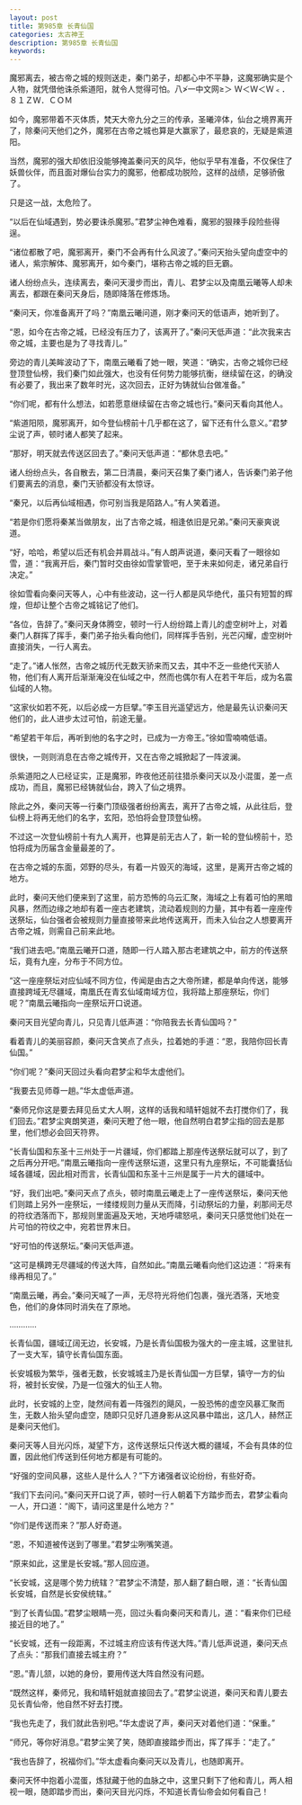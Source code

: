 ```yaml
---
layout: post
title: 第985章 长青仙国
categories: 太古神王
description: 第985章 长青仙国
keywords:
---
```


魔邪离去，被古帝之城的规则送走，秦门弟子，却都心中不平静，这魔邪确实是个人物，就凭借他诛杀紫道阳，就令人觉得可怕。八≯一中文网≥＞ Ｗ＜Ｗ＜Ｗ﹤．８１ＺＷ．ＣＯＭ

如今，魔邪带着不灭体质，梵天大帝九分之三的传承，圣曦淬体，仙台之境界离开了，除秦问天他们之外，魔邪在古帝之城也算是大赢家了，最悲哀的，无疑是紫道阳。

当然，魔邪的强大却依旧没能够掩盖秦问天的风华，他似乎早有准备，不仅保住了妖兽伙伴，而且面对爆仙台实力的魔邪，他都成功脱险，这样的战绩，足够骄傲了。

只是这一战，太危险了。

“以后在仙域遇到，势必要诛杀魔邪。”君梦尘神色难看，魔邪的狠辣手段险些得逞。

“诸位都散了吧，魔邪离开，秦门不会再有什么风波了。”秦问天抬头望向虚空中的诸人，紫宗解体、魔邪离开，如今秦门，堪称古帝之城的巨无霸。

诸人纷纷点头，连续离去，秦问天漫步而出，青儿、君梦尘以及南凰云曦等人却未离去，都跟在秦问天身后，随即降落在修炼场。

“秦问天，你准备离开了吗？”南凰云曦问道，刚才秦问天的低语声，她听到了。

“恩，如今在古帝之城，已经没有压力了，该离开了。”秦问天低声道：“此次我来古帝之城，主要也是为了寻找青儿。”

旁边的青儿美眸波动了下，南凰云曦看了她一眼，笑道：“确实，古帝之城你已经登顶登仙榜，我们秦门如此强大，也没有任何势力能够抗衡，继续留在这，的确没有必要了，我出来了数年时光，这次回去，正好为铸就仙台做准备。”

“你们呢，都有什么想法，如若愿意继续留在古帝之城也行。”秦问天看向其他人。

“紫道阳陨，魔邪离开，如今登仙榜前十几乎都在这了，留下还有什么意义。”君梦尘说了声，顿时诸人都笑了起来。

“那好，明天就去传送区回去了。”秦问天低声道：“都休息去吧。”

诸人纷纷点头，各自散去，第二日清晨，秦问天召集了秦门诸人，告诉秦门弟子他们要离去的消息，秦门天骄都没有太惊讶。

“秦兄，以后再仙域相遇，你可别当我是陌路人。”有人笑着道。

“若是你们愿将秦某当做朋友，出了古帝之城，相逢依旧是兄弟。”秦问天豪爽说道。

“好，哈哈，希望以后还有机会并肩战斗。”有人朗声说道，秦问天看了一眼徐如雪，道：“我离开后，秦门暂时交由徐如雪掌管吧，至于未来如何走，诸兄弟自行决定。”

徐如雪看向秦问天等人，心中有些波动，这一行人都是风华绝代，虽只有短暂的辉煌，但却让整个古帝之城铭记了他们。

“各位，告辞了。”秦问天身体腾空，顿时一行人纷纷踏上青儿的虚空树叶上，对着秦门人群挥了挥手，秦门弟子抬头看向他们，同样挥手告别，光芒闪耀，虚空树叶直接消失，一行人离去。

“走了。”诸人怅然，古帝之城历代无数天骄来而又去，其中不乏一些绝代天骄人物，他们有人离开后渐渐淹没在仙域之中，然而也偶尔有人在若干年后，成为名震仙域的人物。

“这家伙如若不死，以后必成一方巨擘。”李玉目光遥望远方，他是最先认识秦问天他们的，此人进步太过可怕，前途无量。

“希望若干年后，再听到他的名字之时，已成为一方帝王。”徐如雪喃喃低语。

很快，一则则消息在古帝之城传开，又在古帝之城掀起了一阵波澜。

杀紫道阳之人已经证实，正是魔邪，昨夜他还前往猎杀秦问天以及小混蛋，差一点成功，而且，魔邪已经铸就仙台，跨入了仙之境界。

除此之外，秦问天等一行秦门顶级强者纷纷离去，离开了古帝之城，从此往后，登仙榜上将再无他们的名字，玄阳，恐怕将会登顶登仙榜。

不过这一次登仙榜前十有九人离开，也算是前无古人了，新一轮的登仙榜前十，恐怕将成为历届含金量最差的了。

在古帝之城的东面，郊野的尽头，有着一片毁灭的海域，这里，是离开古帝之城的地方。

此时，秦问天他们便来到了这里，前方恐怖的乌云汇聚，海域之上有着可怕的黑暗风暴，然而边缘之地却有着一座古老建筑，流动着规则的力量，其中有着一座座传送祭坛，仙台强者会被规则力量直接带来此地传送离开，而未入仙台之人想要离开古帝之城，则需自己前来此地。

“我们进去吧。”南凰云曦开口道，随即一行人踏入那古老建筑之中，前方的传送祭坛，竟有九座，分布于不同方位。

“这一座座祭坛对应仙域不同方位，传闻是由古之大帝所建，都是单向传送，能够直接跨域无尽疆域，南凰氏在青玄仙域南域方位，我将踏上那座祭坛，你们呢？”南凰云曦指向一座祭坛开口说道。

秦问天目光望向青儿，只见青儿低声道：“你陪我去长青仙国吗？”

看着青儿的美丽容颜，秦问天含笑点了点头，拉着她的手道：“恩，我陪你回长青仙国。”

“你们呢？”秦问天回过头看向君梦尘和华太虚他们。

“我要去见师尊一趟。”华太虚低声道。

“秦师兄你这是要去拜见岳丈大人啊，这样的话我和晴轩姐就不去打搅你们了，我们回去。”君梦尘爽朗笑道，秦问天瞪了他一眼，他自然明白君梦尘指的回去是那里，他们想必会回天符界。

“长青仙国和东圣十三州处于一片疆域，你们都踏上那座传送祭坛就可以了，到了之后再分开吧。”南凰云曦指向一座传送祭坛道，这里只有九座祭坛，不可能囊括仙域各疆域，因此相对而言，长青仙国和东圣十三州是属于一片大的疆域中。

“好，我们出吧。”秦问天点了点头，顿时南凰云曦走上了一座传送祭坛，秦问天他们则踏上另外一座祭坛，一缕缕规则力量从天而降，引动祭坛的力量，刹那间无尽的符纹洒落而下，那规则里面遍及天地，天地呼啸怒吼，秦问天只感觉他们处在一片可怕的符纹之中，宛若世界末日。

“好可怕的传送祭坛。”秦问天低声道。

“这可是横跨无尽疆域的传送大阵，自然如此。”南凰云曦看向他们这边道：“将来有缘再相见了。”

“南凰云曦，再会。”秦问天喊了一声，无尽符光将他们包裹，强光洒落，天地变色，他们的身体同时消失在了原地。

…………

长青仙国，疆域辽阔无边，长安城，乃是长青仙国极为强大的一座主城，这里驻扎了一支大军，镇守长青仙国东面。

长安城极为繁华，强者无数，长安城城主乃是长青仙国一方巨擘，镇守一方的仙将，被封长安侯，乃是一位强大的仙王人物。

此时，长安城的上空，陡然间有着一阵强烈的飓风，一股恐怖的虚空风暴汇聚而生，无数人抬头望向虚空，随即只见好几道身影从这风暴中踏出，这几人，赫然正是秦问天他们。

秦问天等人目光闪烁，凝望下方，这传送祭坛只传送大概的疆域，不会有具体的位置，因此他们传送到任何地方都是有可能的。

“好强的空间风暴，这些人是什么人？”下方诸强者议论纷纷，有些好奇。

“我们下去问问。”秦问天开口说了声，顿时一行人朝着下方踏步而去，君梦尘看向一人，开口道：“阁下，请问这里是什么地方？”

“你们是传送而来？”那人好奇道。

“恩，不知道被传送到了哪里。”君梦尘咧嘴笑道。

“原来如此，这里是长安城。”那人回应道。

“长安城，这是哪个势力统辖？”君梦尘不清楚，那人翻了翻白眼，道：“长青仙国长安城，自然是长安侯统辖。”

“到了长青仙国。”君梦尘眼睛一亮，回过头看向秦问天和青儿，道：“看来你们已经接近目的地了。”

“长安城，还有一段距离，不过城主府应该有传送大阵。”青儿低声说道，秦问天点了点头：“那我们直接去城主府？”

“恩。”青儿颔，以她的身份，要用传送大阵自然没有问题。

“既然这样，秦师兄，我和晴轩姐就直接回去了。”君梦尘说道，秦问天和青儿要去见长青仙帝，他自然不好去打搅。

“我也先走了，我们就此告别吧。”华太虚说了声，秦问天对着他们道：“保重。”

“师兄，等你好消息。”君梦尘笑了笑，随即直接踏步而出，挥了挥手：“走了。”

“我也告辞了，祝福你们。”华太虚看向秦问天以及青儿，也随即离开。

秦问天怀中抱着小混蛋，炼狱藏于他的血脉之中，这里只剩下了他和青儿，两人相视一眼，随即踏步而出，秦问天目光闪烁，不知道长青仙帝会如何看自己！
